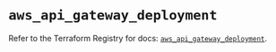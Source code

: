 # `aws_api_gateway_deployment`

Refer to the Terraform Registry for docs: [`aws_api_gateway_deployment`](https://registry.terraform.io/providers/hashicorp/aws/6.3.0/docs/resources/api_gateway_deployment).
